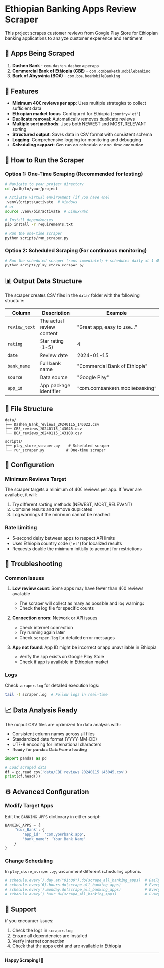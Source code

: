 # Ethiopian Banking Apps Review Scraper

This project scrapes customer reviews from Google Play Store for Ethiopian banking applications to analyze customer experience and sentiment.

## 📱 Apps Being Scraped

1. **Dashen Bank** - `com.dashen.dashensuperapp`
2. **Commercial Bank of Ethiopia (CBE)** - `com.combanketh.mobilebanking`
3. **Bank of Abyssinia (BOA)** - `com.boa.boaMobileBanking`

## 🎯 Features

- **Minimum 400 reviews per app**: Uses multiple strategies to collect sufficient data
- **Ethiopian market focus**: Configured for Ethiopia (`country='et'`)
- **Duplicate removal**: Automatically removes duplicate reviews
- **Multiple sort methods**: Uses both NEWEST and MOST_RELEVANT sorting
- **Structured output**: Saves data in CSV format with consistent schema
- **Logging**: Comprehensive logging for monitoring and debugging
- **Scheduling support**: Can run on schedule or one-time execution

## 🚀 How to Run the Scraper

### Option 1: One-Time Scraping (Recommended for testing)

```bash
# Navigate to your project directory
cd /path/to/your/project

# Activate virtual environment (if you have one)
.venv\Scripts\activate  # Windows
# or
source .venv/bin/activate  # Linux/Mac

# Install dependencies
pip install -r requirements.txt

# Run the one-time scraper
python scripts/run_scraper.py
```

### Option 2: Scheduled Scraping (For continuous monitoring)

```bash
# Run the scheduled scraper (runs immediately + schedules daily at 1 AM)
python scripts/play_store_scraper.py
```

## 📊 Output Data Structure

The scraper creates CSV files in the `data/` folder with the following structure:

| Column        | Description               | Example                        |
| ------------- | ------------------------- | ------------------------------ |
| `review_text` | The actual review content | "Great app, easy to use..."    |
| `rating`      | Star rating (1-5)         | 4                              |
| `date`        | Review date               | 2024-01-15                     |
| `bank_name`   | Full bank name            | "Commercial Bank of Ethiopia"  |
| `source`      | Data source               | "Google Play"                  |
| `app_id`      | App package identifier    | "com.combanketh.mobilebanking" |

## 📁 File Structure

```
data/
├── Dashen_Bank_reviews_20240115_143022.csv
├── CBE_reviews_20240115_143045.csv
└── BOA_reviews_20240115_143108.csv

scripts/
├── play_store_scraper.py    # Scheduled scraper
└── run_scraper.py          # One-time scraper
```

## 🔧 Configuration

### Minimum Reviews Target

The scraper targets a minimum of 400 reviews per app. If fewer are available, it will:

1. Try different sorting methods (NEWEST, MOST_RELEVANT)
2. Combine results and remove duplicates
3. Log warnings if the minimum cannot be reached

### Rate Limiting

- 5-second delay between apps to respect API limits
- Uses Ethiopia country code (`'et'`) for localized results
- Requests double the minimum initially to account for restrictions

## 🐛 Troubleshooting

### Common Issues

1. **Low review count**: Some apps may have fewer than 400 reviews available

   - The scraper will collect as many as possible and log warnings
   - Check the log file for specific counts

2. **Connection errors**: Network or API issues

   - Check internet connection
   - Try running again later
   - Check `scraper.log` for detailed error messages

3. **App not found**: App ID might be incorrect or app unavailable in Ethiopia
   - Verify the app exists on Google Play Store
   - Check if app is available in Ethiopian market

### Logs

Check `scraper.log` for detailed execution logs:

```bash
tail -f scraper.log  # Follow logs in real-time
```

## 📈 Data Analysis Ready

The output CSV files are optimized for data analysis with:

- Consistent column names across all files
- Standardized date format (YYYY-MM-DD)
- UTF-8 encoding for international characters
- Ready for pandas DataFrame loading

```python
import pandas as pd

# Load scraped data
df = pd.read_csv('data/CBE_reviews_20240115_143045.csv')
print(df.head())
```

## ⚙️ Advanced Configuration

### Modify Target Apps

Edit the `BANKING_APPS` dictionary in either script:

```python
BANKING_APPS = {
    'Your_Bank': {
        'app_id': 'com.yourbank.app',
        'bank_name': 'Your Bank Name'
    }
}
```

### Change Scheduling

In `play_store_scraper.py`, uncomment different scheduling options:

```python
# schedule.every().day.at("01:00").do(scrape_all_banking_apps)  # Daily at 1 AM
# schedule.every(6).hours.do(scrape_all_banking_apps)           # Every 6 hours
# schedule.every().monday.do(scrape_all_banking_apps)           # Every Monday
# schedule.every().hour.do(scrape_all_banking_apps)             # Every hour
```

## 🤝 Support

If you encounter issues:

1. Check the logs in `scraper.log`
2. Ensure all dependencies are installed
3. Verify internet connection
4. Check that the apps exist and are available in Ethiopia

---

**Happy Scraping! 🎉**
